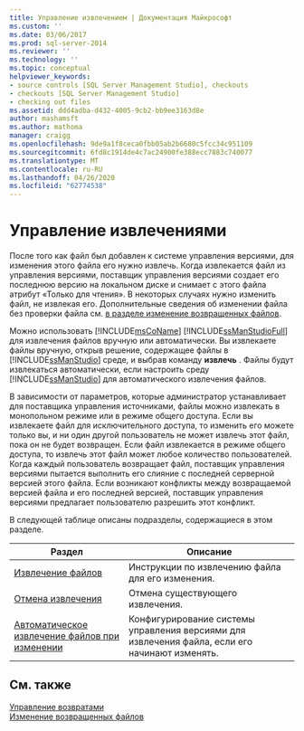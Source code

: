 ```yaml
---
title: Управление извлечением | Документация Майкрософт
ms.custom: ''
ms.date: 03/06/2017
ms.prod: sql-server-2014
ms.reviewer: ''
ms.technology: ''
ms.topic: conceptual
helpviewer_keywords:
- source controls [SQL Server Management Studio], checkouts
- checkouts [SQL Server Management Studio]
- checking out files
ms.assetid: ddd4adba-d432-4005-9cb2-bb9ee3163d8e
author: mashamsft
ms.author: mathoma
manager: craigg
ms.openlocfilehash: 9de9a1f8ceca0fbb05ab2b6680c5fcc34c951109
ms.sourcegitcommit: 6fd8c1914de4c7ac24900fe388ecc7883c740077
ms.translationtype: MT
ms.contentlocale: ru-RU
ms.lasthandoff: 04/26/2020
ms.locfileid: "62774538"
---
```

# <a name="manage-checkouts"></a>Управление извлечениями
  После того как файл был добавлен к системе управления версиями, для изменения этого файла его нужно извлечь. Когда извлекается файл из управления версиями, поставщик управления версиями создает его последнюю версию на локальном диске и снимает с этого файла атрибут «Только для чтения». В некоторых случаях нужно изменить файл, не извлекая его. Дополнительные сведения об изменении файла без проверки файла см. [в разделе изменение возвращенных файлов](../../2014/database-engine/edit-checked-in-files.md).  
  
 Можно использовать [!INCLUDE[msCoName](../includes/msconame-md.md)] [!INCLUDE[ssManStudioFull](../includes/ssmanstudiofull-md.md)] для извлечения файлов вручную или автоматически. Вы извлекаете файлы вручную, открыв решение, содержащее файлы в [!INCLUDE[ssManStudio](../includes/ssmanstudio-md.md)] среде, и выбрав команду **извлечь** . Файлы будут извлекаться автоматически, если настроить среду [!INCLUDE[ssManStudio](../includes/ssmanstudio-md.md)] для автоматического извлечения файлов.  
  
 В зависимости от параметров, которые администратор устанавливает для поставщика управления источниками, файлы можно извлекать в монопольном режиме или в режиме общего доступа. Если вы извлекаете файл для исключительного доступа, то изменить его можете только вы, и ни один другой пользователь не может извлечь этот файл, пока он не будет возвращен. Если файл извлекается в режиме общего доступа, то извлечь этот файл может любое количество пользователей. Когда каждый пользователь возвращает файл, поставщик управления версиями пытается выполнить его слияние с последней серверной версией этого файла. Если возникают конфликты между возвращаемой версией файла и его последней версией, поставщик управления версиями предлагает пользователю разрешить этот конфликт.  
  
 В следующей таблице описаны подразделы, содержащиеся в этом разделе.  
  
|Раздел|Описание|  
|-----------|-----------------|  
|[Извлечение файлов](../../2014/database-engine/check-out-files.md)|Инструкции по извлечению файла для его изменения.|  
|[Отмена извлечения](../../2014/database-engine/undo-checkouts.md)|Отмена существующего извлечения.|  
|[Автоматическое извлечение файлов при изменении](../../2014/database-engine/automatically-check-out-files-upon-edit.md)|Конфигурирование системы управления версиями для извлечения файла, если его начинают изменять.|  
  
## <a name="see-also"></a>См. также  
 [Управление возвратами](../../2014/database-engine/manage-checkins.md)   
 [Изменение возвращенных файлов](../../2014/database-engine/edit-checked-in-files.md)  
  
  
